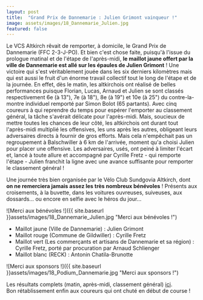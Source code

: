```yaml
---
layout: post
title:  "Grand Prix de Dannemarie : Julien Grimont vainqueur !"
image: assets/images/18_Dannemarie_Julien.jpg
featured: false
---
```


Le VCS Altkirch rêvait de remporter, à domicile, le Grand Prix de Dannemarie (FFC 2-3-J-PO). Et bien c'est chose faite, puisqu'à l'issue du prologue matinal et de l'étape de l'après-midi, **le maillot jaune offert par la ville de Dannemarie est allé sur les épaules de Julien Grimont** ! Une victoire qui s'est véritablement jouée dans les six derniers kilomètres mais qui est aussi le fruit d'un énorme travail collectif tout le long de l'étape et de la journée. En effet, dès le matin, les altkirchois ont réalisé de belles performances puisque Florian, Lucas, Arnaud et Julien se sont classés respectivement 6e (à 13"), 7e (à 18"), 8e (à 19") et 10e (à 25") du contre-la-montre individuel remporté par Simon Bolot (65 partants). Avec cinq coureurs à qui reprendre du temps pour espérer l'emporter au classement général, la tâche s'avérait délicate pour l'après-midi. Mais, soucieux de mettre toutes les chances de leur côté, les altkirchois ont durant tout l'après-midi multiplié les offensives, les uns après les autres, obligeant leurs adversaires directs à fournir de gros efforts. Mais cela n'empêchait pas un regroupement à Balschwiller à 6 km de l'arrivée, moment qu'a choisi Julien pour placer une offensive. Les adversaires, usés, ont peiné à limiter l'écart et, lancé à toute allure et accompagné par Cyrille Fretz - qui remporte l'étape - Julien franchit la ligne avec une avance suffisante pour remporter le classement général !

Une journée très bien organisée par le Vélo Club Sundgovia Altkirch, dont **on ne remerciera jamais assez les très nombreux bénévoles** ! Présents aux croisements, à la buvette, dans les voitures ouvreuses, suiveuses, aux dossards... ou encore en selfie avec le héros du jour...

![Merci aux bénévoles !]({{ site.baseurl }}assets/images/18_Dannemarie_Julien.jpg "Merci aux bénévoles !")

*   Maillot jaune (Ville de Dannemarie) : Julien Grimont
*   Maillot rouge (Commune de Gildwiller) : Cyrille Fretz
*   Maillot vert (Les commerçants et artisans de Dannemarie et sa région) : Cyrille Fretz, porté par procuration par Arnaud Schlienger
*   Maillot blanc (RECK) : Antonin Chatila-Brunotte

![Merci aux sponsors !]({{ site.baseurl }}assets/images/18_Podium_Dannemarie.jpg "Merci aux sponsors !")

Les résultats complets (matin, après-midi, classement général) [ici](Classements_Dannemarie.pdf).  
Bon rétablissement enfin aux coureurs qui ont chuté en début de course !


